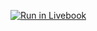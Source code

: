 [![Run in Livebook](https://livebook.dev/badge/v1/blue.svg)](https://livebook.dev/run?url=https%3A%2F%2Fgithub.com%2Fwoutdp%2Fash_tutorial%2Fblob%2Fmaster%2Foverview.livemd)
